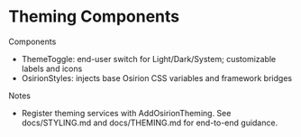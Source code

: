 # Theming Components

Components
- ThemeToggle: end-user switch for Light/Dark/System; customizable labels and icons
- OsirionStyles: injects base Osirion CSS variables and framework bridges

Notes
- Register theming services with AddOsirionTheming. See docs/STYLING.md and docs/THEMING.md for end-to-end guidance.
